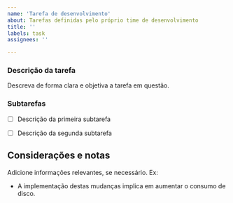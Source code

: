 ```yaml
---
name: 'Tarefa de desenvolvimento'
about: Tarefas definidas pelo próprio time de desenvolvimento
title: ''
labels: task
assignees: ''

---
```


### Descrição da tarefa
Descreva de forma clara e objetiva a tarefa em questão.

### Subtarefas

- [ ] Descrição da primeira subtarefa
- [ ] Descrição da segunda subtarefa


## Considerações e notas
Adicione informações relevantes, se necessário. Ex:

* A implementação destas mudanças implica em aumentar o consumo de disco.